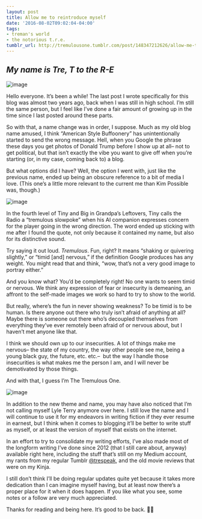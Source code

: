 ```yaml
---
layout: post
title: Allow me to reintroduce myself
date: '2016-08-02T09:02:04-04:00'
tags:
- treman's world
- the notorious t.r.e.
tumblr_url: http://tremulousone.tumblr.com/post/148347212626/allow-me-to-reintroduce-myself
---
```

## _My name is Tre, T to the R-E_

![image](http://68.media.tumblr.com/5301a60b439dfd34d98f4fb18d9f3004/tumblr_inline_ob9seaGP8L1rw93qd_1280.jpg)

Hello everyone. It’s been a while! The last post I wrote specifically for this blog was almost two years ago, back when I was still in high school. I’m still the same person, but I feel like I’ve done a fair amount of growing up in the time since I last posted around these parts.

So with that, a name change was in order, I suppose. Much as my old blog name amused, I think “American Style Buffoonery” has unintentionally started to send the wrong message. Hell, when you Google the phrase these days you get photos of Donald Trump before I show up at all– not to get political, but that isn’t exactly the vibe you want to give off when you’re starting (or, in my case, coming back to) a blog.

But what options did I have? Well, the option I went with, just like the previous name, ended up being an obscure reference to a bit of media I love. (This one’s a little more relevant to the current me than Kim Possible was, though.)

![image](http://68.media.tumblr.com/c61766139ae07b9bf9bd0d09075ff1b9/tumblr_inline_ob9shgvpvz1rw93qd_1280.jpg)

In the fourth level of Tiny and Big in Grandpa’s Leftovers, Tiny calls the Radio a “tremulous slowpoke” when his AI companion expresses concern for the player going in the wrong direction. The word ended up sticking with me after I found the quote, not only because it contained my name, but also for its distinctive sound.

Try saying it out loud. _Tremulous_. Fun, right? It means “shaking or quivering slightly,” or “timid [and] nervous,” if the definition Google produces has any weight. You might read that and think, “wow, that’s not a very good image to portray either.”

And you know what? You’d be completely right! No one wants to seem timid or nervous. We think any expression of fear or insecurity is demeaning, an affront to the self-made images we work so hard to try to show to the world.

But really, where’s the fun in never showing weakness? To be timid is to be human. Is there anyone out there who truly isn’t afraid of anything at all? Maybe there is someone out there who’s decoupled themselves from everything they’ve ever remotely been afraid of or nervous about, but I haven’t met anyone like that.

I think we should own up to our insecurities. A lot of things make me nervous– the state of my country, the way other people see me, being a young black guy, the future, etc. etc.–  but the way I handle those insecurities is what makes me the person I am, and I will never be demotivated by those things.

And with that, I guess I’m The Tremulous One.

![image](http://68.media.tumblr.com/a3dfc9cd34669a3c7a85d763a0fee48d/tumblr_inline_ob9slrsDKj1rw93qd_1280.png)

In addition to the new theme and name, you may have also noticed that I’m not calling myself Lyle Terry anymore over here. I still love the name and I will continue to use it for my endeavors in writing fiction if they ever resume in earnest, but I think when it comes to blogging it’ll be better to write stuff as myself, or at least the version of myself that exists on the internet.

In an effort to try to consolidate my writing efforts, I’ve also made most of the longform writing I’ve done since 2012 (that I still care about, anyway) available right here, including the stuff that’s still on my Medium account, my rants from my regular Tumblr [@trespeak](https://trespeak.tumblr.com), and the old movie reviews that were on my Kinja.

I still don’t think I’ll be doing regular updates quite yet because it takes more dedication than I can imagine myself having, but at least now there’s a proper place for it when it does happen. If you like what you see, some notes or a follow are very much appreciated.

Thanks for reading and being here. It’s good to be back. ✌🏾️
